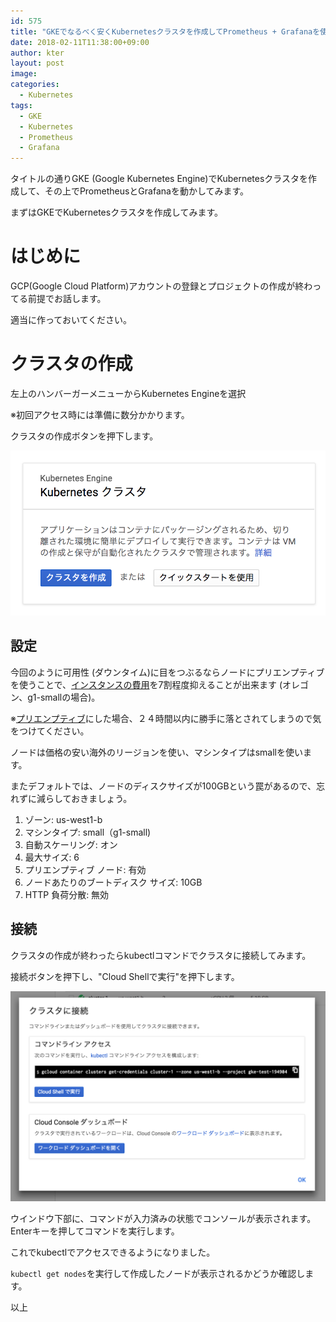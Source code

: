 ```yaml
---
id: 575
title: "GKEでなるべく安くKubernetesクラスタを作成してPrometheus + Grafanaを使ってみる Part1 -クラスタ作成編-"
date: 2018-02-11T11:38:00+09:00
author: kter
layout: post
image: 
categories:
  - Kubernetes
tags:
  - GKE
  - Kubernetes
  - Prometheus
  - Grafana
---
```


タイトルの通りGKE (Google Kubernetes Engine)でKubernetesクラスタを作成して、その上でPrometheusとGrafanaを動かしてみます。

まずはGKEでKubernetesクラスタを作成してみます。

# はじめに

GCP(Google Cloud Platform)アカウントの登録とプロジェクトの作成が終わってる前提でお話します。

適当に作っておいてください。

# クラスタの作成

左上のハンバーガーメニューからKubernetes Engineを選択

※初回アクセス時には準備に数分かかります。

クラスタの作成ボタンを押下します。

![]( /assets/img/20180211/2018-02-11-01.png )

## 設定

今回のように可用性 (ダウンタイム)に目をつぶるならノードにプリエンプティブを使うことで、[インスタンスの費用](https://cloud.google.com/compute/pricing?hl=ja#machinetype)を7割程度抑えることが出来ます (オレゴン、g1-smallの場合)。

※[プリエンプティブ](https://cloud.google.com/preemptible-vms/?hl=ja)にした場合、２４時間以内に勝手に落とされてしまうので気をつけてください。

ノードは価格の安い海外のリージョンを使い、マシンタイプはsmallを使います。

またデフォルトでは、ノードのディスクサイズが100GBという罠があるので、忘れずに減らしておきましょう。

  1. ゾーン: us-west1-b
  2. マシンタイプ: small（g1-small)
  2. 自動スケーリング: オン
  3. 最大サイズ: 6
  4. プリエンプティブ ノード: 有効
  5. ノードあたりのブートディスク サイズ: 10GB
  6. HTTP 負荷分散: 無効

## 接続

クラスタの作成が終わったらkubectlコマンドでクラスタに接続してみます。

接続ボタンを押下し、"Cloud Shellで実行"を押下します。

![]( /assets/img/20180211/2018-02-11-02.png )

ウインドウ下部に、コマンドが入力済みの状態でコンソールが表示されます。
Enterキーを押してコマンドを実行します。

これでkubectlでアクセスできるようになりました。

```kubectl get nodes```を実行して作成したノードが表示されるかどうか確認します。

以上

